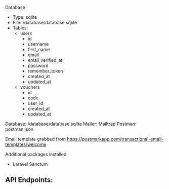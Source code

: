 Database
- Type: sqlite
- File: /database/database.sqlite
- Tables:
  - users
    - id
    - username
    - first_name
    - email
    - email_verified_at
    - password
    - remember_token
    - created_at
    - updated_at
  - vouchers
    - id
    - code
    - user_id
    - created_at
    - updated_at

Database: /database/database.sqlite
Mailer: Mailtrap
Postman: postman.json

Email template grabbed from https://postmarkapp.com/transactional-email-templates/welcome

Additional packages installed
- Laravel Sanctum

API Endpoints:
- 
